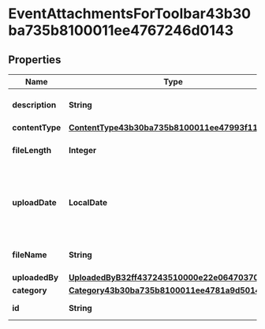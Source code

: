 

# EventAttachmentsForToolbar43b30ba735b8100011ee4767246d0143


## Properties

| Name | Type | Description | Notes |
|------------ | ------------- | ------------- | -------------|
|**description** | **String** | Event attachment description |  [optional] |
|**contentType** | [**ContentType43b30ba735b8100011ee47993f11014a**](ContentType43b30ba735b8100011ee47993f11014a.md) |  |  [optional] |
|**fileLength** | **Integer** | File length of the attachment |  [optional] |
|**uploadDate** | **LocalDate** | Returns Date the Business Process Attachment was updated. |  [optional] [readonly] |
|**fileName** | **String** | File name of the attachment |  [optional] |
|**uploadedBy** | [**UploadedByB32ff437243510000e22e06470370160**](UploadedByB32ff437243510000e22e06470370160.md) |  |  [optional] |
|**category** | [**Category43b30ba735b8100011ee4781a9d50146**](Category43b30ba735b8100011ee4781a9d50146.md) |  |  [optional] |
|**id** | **String** | Id of the instance |  [optional] |




